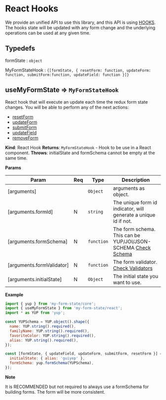 # React Hooks

We provide an unified API to use this library, and this API is using <a href="https://reactjs.org/docs/hooks-intro.html">HOOKS</a>. The hooks state will be updated with any form change and the underlying operations can be used at any given time.

## Typedefs

<dl>
<dt><a>formState</a> : <code>object</code></dt>
<dd></dd>
</dl>

<dl>
<dt><a>MyFormStateHook</a> : <code>{[formState, { resetForm: function, updateForm: function, submitForm:function, updateField: function }]}</code></dt>
<dd></dd>
</dl>

## useMyFormState ⇒ <code>MyFormStateHook</code>

React hook that will execute an update each time the redux form state changes. You will be able to
perform any of the next actions:

- <a href="/#/redux/operations/README#resetform">resetForm</a>
- <a href="/#/redux/operations/README#updateform">updateForm</a>
- <a href="/#/redux/operations/README#submitform">submitForm</a>
- <a href="/#/redux/operations/README#updatefield">updateField</a>
- <a href="/#/redux/operations/README#removeForm">removeForm</a>

**Kind**: React Hook
**Returns**: <code>MyFormStateHook</code> - Hook to be use in a React component.
**Throws**: initialState and formSchema cannot be empty at the same time.

**Params**

| Param                     | Req | Type                  | Description                                                                                           |
| ------------------------- | --- | --------------------- | ----------------------------------------------------------------------------------------------------- |
| [arguments]               |     | <code>Object</code>   | arguments as object.                                                                                  |
| [arguments.formId]        | N   | <code>string</code>   | The unique form id indicator, will generate a unique id if not.                                       |
| [arguments.formSchema]    | N   | <code>function</code> | The form schema. This can be YUP/JOI/JSON-SCHEMA <a href="/#/core/validators/README">Check Schema</a> |
| [arguments.formValidator] | N   | <code>function</code> | The form validator. <a href="/#/core/validators/README#custom">Check Validators</a>                   |
| [arguments.initialState]  | N   | <code>Object</code>   | The initial state you want to use.                                                                    |

**Example**

```js
import { yup } from 'my-form-state/core';
import { useMyFormState } from 'my-form-state/react';
import * as YUP from 'yup';

const YUPSchema = YUP.object().shape({
  name: YUP.string().required(),
  familyName: YUP.string().required(),
  favoriteColor: YUP.string().required(),
  alias: YUP.string().required(),
});

const [formState, { updateField, updateForm, submitForm, resetForm }] = useMyFormState({
  initialState: { alias: 'guiyep' },
  formSchema: yup.formSchema(YUPSchema),
});
```

**Note**

It is RECOMMENDED but not required to always use a formSchema for building forms. The form will be more consistent.